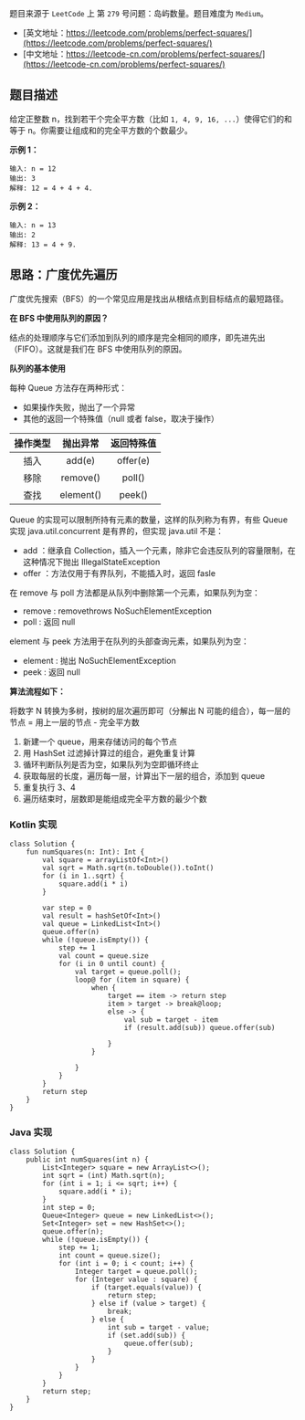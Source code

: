 题目来源于 `LeetCode` 上 第 `279` 号问题：岛屿数量。题目难度为 `Medium`。

* [英文地址：https://leetcode.com/problems/perfect-squares/](https://leetcode.com/problems/perfect-squares/) 
* [中文地址：https://leetcode-cn.com/problems/perfect-squares/](https://leetcode-cn.com/problems/perfect-squares/) 

## 题目描述

给定正整数 n，找到若干个完全平方数（比如 `1, 4, 9, 16, ...`）使得它们的和等于 n。你需要让组成和的完全平方数的个数最少。

**示例 1：**

```
输入: n = 12
输出: 3 
解释: 12 = 4 + 4 + 4.
```

**示例 2：**

```
输入: n = 13
输出: 2
解释: 13 = 4 + 9.
```

## 思路：广度优先遍历

广度优先搜索（BFS）的一个常见应用是找出从根结点到目标结点的最短路径。

**在 BFS 中使用队列的原因？**

结点的处理顺序与它们添加到队列的顺序是完全相同的顺序，即先进先出（FIFO）。这就是我们在 BFS 中使用队列的原因。

**队列的基本使用**

每种 Queue 方法存在两种形式：

* 如果操作失败，抛出了一个异常
* 其他的返回一个特殊值（null 或者 false，取决于操作）

| 操作类型 | 抛出异常 | 返回特殊值 |
| :-: | :-: | :-: |
| 插入 | add(e) | offer(e) |
| 移除 | remove() | poll() |
| 查找 | element() | peek() |

Queue 的实现可以限制所持有元素的数量，这样的队列称为有界，有些 Queue 实现 java.util.concurrent 是有界的，但实现 java.util 不是：

* add ：继承自 Collection，插入一个元素，除非它会违反队列的容量限制，在这种情况下抛出 IllegalStateException
* offer ：方法仅用于有界队列，不能插入时，返回 fasle

在 remove 与 poll 方法都是从队列中删除第一个元素，如果队列为空：

* remove : removethrows NoSuchElementException
* poll : 返回 null

element 与 peek 方法用于在队列的头部查询元素，如果队列为空：

* element : 抛出 NoSuchElementException
* peek : 返回 null


**算法流程如下：**

将数字 N 转换为多树，按树的层次遍历即可（分解出 N 可能的组合），每一层的节点 = 用上一层的节点 - 完全平方数

1. 新建一个 queue，用来存储访问的每个节点
2. 用 HashSet 过滤掉计算过的组合，避免重复计算
3. 循环判断队列是否为空，如果队列为空即循环终止
4. 获取每层的长度，遍历每一层，计算出下一层的组合，添加到 queue
5. 重复执行 3、4
6. 遍历结束时，层数即是能组成完全平方数的最少个数

### Kotlin 实现

```
class Solution {
    fun numSquares(n: Int): Int {
        val square = arrayListOf<Int>()
        val sqrt = Math.sqrt(n.toDouble()).toInt()
        for (i in 1..sqrt) {
            square.add(i * i)
        }

        var step = 0
        val result = hashSetOf<Int>()
        val queue = LinkedList<Int>()
        queue.offer(n)
        while (!queue.isEmpty()) {
            step += 1
            val count = queue.size
            for (i in 0 until count) {
                val target = queue.poll();
                loop@ for (item in square) {
                    when {
                        target == item -> return step
                        item > target -> break@loop;
                        else -> {
                            val sub = target - item
                            if (result.add(sub)) queue.offer(sub)

                        }
                    }

                }
            }
        }
        return step
    }
}
```

### Java 实现

```
class Solution {
    public int numSquares(int n) {
        List<Integer> square = new ArrayList<>();
        int sqrt = (int) Math.sqrt(n);
        for (int i = 1; i <= sqrt; i++) {
            square.add(i * i);
        }
        int step = 0;
        Queue<Integer> queue = new LinkedList<>();
        Set<Integer> set = new HashSet<>();
        queue.offer(n);
        while (!queue.isEmpty()) {
            step += 1;
            int count = queue.size();
            for (int i = 0; i < count; i++) {
                Integer target = queue.poll();
                for (Integer value : square) {
                    if (target.equals(value)) {
                        return step;
                    } else if (value > target) {
                        break;
                    } else {
                        int sub = target - value;
                        if (set.add(sub)) {
                            queue.offer(sub);
                        }
                    }
                }
            }
        }
        return step;
    }
}
```


